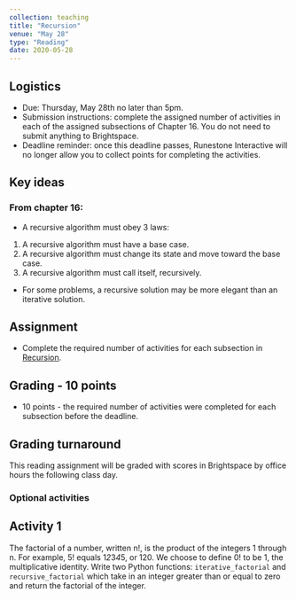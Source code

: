 ```yaml
---
collection: teaching
title: "Recursion"
venue: "May 28"
type: "Reading"
date: 2020-05-28
---
```

## Logistics
* Due: Thursday, May 28th no later than 5pm.
* Submission instructions: complete the assigned number of activities in each
	of the assigned subsections of Chapter 16. You do not need to submit
	anything to Brightspace.
* Deadline reminder: once this deadline passes, Runestone Interactive will no
	longer allow you to collect points for completing the activities.

## Key ideas
### From chapter 16:
* A recursive algorithm must obey 3 laws:
1. A recursive algorithm must have a base case.
2. A recursive algorithm must change its state and move toward the base case.
3. A recursive algorithm must call itself, recursively.
* For some problems, a recursive solution may be more elegant
than an iterative solution.

## Assignment
* Complete the required number of activities for each subsection in
[Recursion](https://runestone.academy/runestone/assignments/doAssignment?assignment_id=37507).

## Grading - 10 points
* 10 points - the required number of activities were completed for each
	subsection before the deadline.

## Grading turnaround
This reading assignment  will be graded with scores in Brightspace by office
hours the following class day.

### Optional activities
## Activity 1
The factorial of a number, written n!, is the product of the
integers 1 through n. For example, 5! equals 1*2*3*4*5, or 120. We choose
to define 0! to be 1, the multiplicative identity. Write two Python functions:
`iterative_factorial` and `recursive_factorial` which take in an integer
greater
than or equal to zero and return the factorial of the integer.
